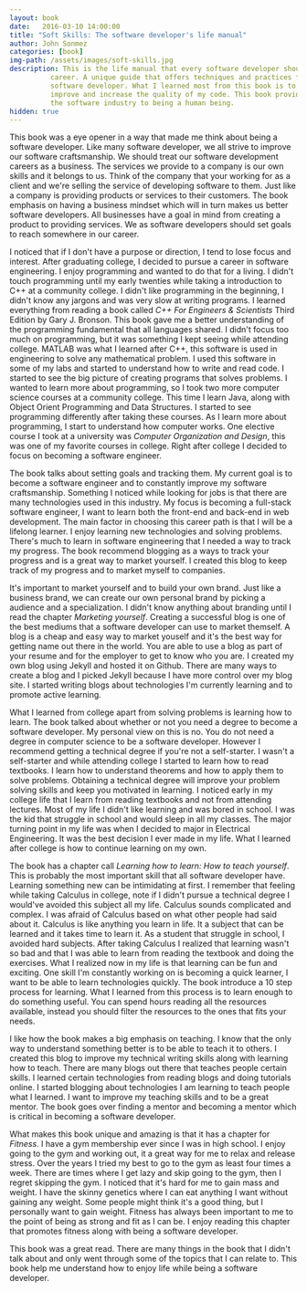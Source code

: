 ```yaml
---
layout: book
date:   2016-03-10 14:00:00
title: "Soft Skills: The software developer's life manual"
author: John Sonmez
categories: [book]
img-path: /assets/images/soft-skills.jpg
description: This is the life manual that every software developer should reference throughout their professional 
          career. A unique guide that offers techniques and practices for a more fulfilling life as a 
          software developer. What I learned most from this book is to have a business mindset, I must strive to constantly 
          improve and increase the quality of my code. This book provides many life advice from starting a career in 
          the software industry to being a human being.
hidden: true
---
```


This book was a eye opener in a way that made me think about being a software developer. Like many software developer, we all strive to improve our software craftsmanship. We should treat our software development careers as a business. The services we provide to a company is our own skills and it belongs to us. Think of the company that your working for as a client and we're selling the service of developing software to them. Just like a company is providing products or services to their customers. The book emphasis on having a business mindset which will in turn makes us better software developers. All businesses have a goal in mind from creating a product to providing services. We as software developers should set goals to reach somewhere in our career. 

I noticed that if I don't have a purpose or direction, I tend to lose focus and interest. After graduating college, I decided to pursue a career in software engineering. I enjoy programming and wanted to do that for a living. I didn't touch programming until my early twenties while taking a introduction to C++ at a community college. I didn't like programming in the beginning, I didn't know any jargons and was very slow at writing programs. I learned everything from reading a book called _C++ For Engineers & Scientists_ Third Edition by Gary J. Bronson. This book gave me a better understanding of the programming fundamental that all languages shared. I didn't focus too much on programming, but it was something I kept seeing while attending college. MATLAB was what I learned after C++, this software is used in engineering to solve any mathematical problem. I used this software in some of my labs and started to understand how to write and read code. I started to see the big picture of creating programs that solves problems. I wanted to learn more about programming, so I took two more computer science courses at a community college. This time I learn Java, along with Object Orient Programming and Data Structures. I started to see programming differently after taking these courses. As I learn more about programming, I start to understand how computer works. One elective course I took at a university was _Computer Organization and Design_, this was one of my favorite courses in college. Right after college I decided to focus on becoming a software engineer.

The book talks about setting goals and tracking them. My current goal is to become a software engineer and to constantly improve my software craftsmanship. Something I noticed while looking for jobs is that there are many technologies used in this industry. My focus is becoming a full-stack software engineer, I want to learn both the front-end and back-end in web development. The main factor in choosing this career path is that I will be a lifelong learner. I enjoy learning new technologies and solving problems. There's much to learn in software engineering that I needed a way to track my progress. The book recommend blogging as a ways to track your progress and is a great way to market yourself. I created this blog to keep track of my progress and to market myself to companies.

It's important to market yourself and to build your own brand. Just like a business brand, we can create our own personal brand by picking a audience and a specialization. I didn't know anything about branding until I read the chapter _Marketing yourself_. Creating a successful blog is one of the best mediums that a software developer can use to market themself. A blog is a cheap and easy way to market youself and it's the best way for getting name out there in the world. You are able to use a blog as part of your resume and for the employer to get to know who you are. I created my own blog using Jekyll and hosted it on Github. There are many ways to create a blog and I picked Jekyll because I have more control over my blog site. I started writing blogs about technologies I'm currently learning and to promote active learning. 

What I learned from college apart from solving problems is learning how to learn. The book talked about whether or not you need a degree to become a software developer. My personal view on this is no. You do not need a degree in computer science to be a software developer. However I recommend getting a technical degree if you're not a self-starter. I wasn't a self-starter and while attending college I started to learn how to read textbooks. I learn how to understand theorems and how to apply them to solve problems. Obtaining a technical degree will improve your problem solving skills and keep you motivated in learning. I noticed early in my college life that I learn from reading textbooks and not from attending lectures. Most of my life I didn't like learning and was bored in school. I was the kid that struggle in school and would sleep in all my classes. The major turning point in my life was when I decided to major in Electrical Engineering. It was the best decision I ever made in my life. What I learned after college is how to continue learning on my own.

The book has a chapter call _Learning how to learn: How to teach yourself_. This is probably the most important skill that all software developer have. Learning something new can be intimidating at first. I remember that feeling while taking Calculus in college, note if I didn't pursue a technical degree I would've avoided this subject all my life. Calculus sounds complicated and complex. I was afraid of Calculus based on what other people had said about it. Calculus is like anything you learn in life. It a subject that can be learned and it takes time to learn it. As a student that struggle in school, I avoided hard subjects. After taking Calculus I realized that learning wasn't so bad and that I was able to learn from reading the textbook and doing the exercises. What I realized now in my life is that learning can be fun and exciting. One skill I'm constantly working on is becoming a quick learner, I want to be able to learn technologies quickly. The book introduce a 10 step process for learning. What I learned from this process is to learn enough to do something useful. You can spend hours reading all the resources available, instead you should filter the resources to the ones that fits your needs.

I like how the book makes a big emphasis on teaching. I know that the only way to understand something better is to be able to teach it to others. I created this blog to improve my technical writing skills along with learning how to teach. There are many blogs out there that teaches people certain skills. I learned certain technologies from reading blogs and doing tutorials online. I started blogging about technologies I am learning to teach people what I learned. I want to improve my teaching skills and to be a great mentor. The book goes over finding a mentor and becoming a mentor which is critical in becoming a software developer.

What makes this book unique and amazing is that it has a chapter for _Fitness_. I have a gym membership ever since I was in high school. I enjoy going to the gym and working out, it a great way for me to relax and release stress. Over the years I tried my best to go to the gym as least four times a week. There are times where I get lazy and skip going to the gym, then I regret skipping the gym. I noticed that it's hard for me to gain mass and weight. I have the skinny genetics where I can eat anything I want without gaining any weight. Some people might think it's a good thing, but I personally want to gain weight. Fitness has always been important to me to the point of being as strong and fit as I can be. I enjoy reading this chapter that promotes fitness along with being a software developer.

This book was a great read. There are many things in the book that I didn't talk about and only went through some of the topics that I can relate to. This book help me understand how to enjoy life while being a software developer.